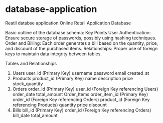 # database-application
Reatil databse application
Online Retail Application Database

Basic outline of the database schema:
Key Points
User Authentication: Ensure secure storage of passwords, possibly using hashing techniques.
Order and Billing: Each order generates a bill based on the quantity, price, and discount of the purchased items.
Relationships: Proper use of foreign keys to maintain data integrity between tables.

Tables and Relationships
1. Users
user_id (Primary Key)
username
password
email
created_at
2. Products
product_id (Primary Key)
name
description
price
stock_quantity
3. Orders
order_id (Primary Key)
user_id (Foreign Key referencing Users)
order_date
total_amount
Order_Items
order_item_id (Primary Key)
order_id (Foreign Key referencing Orders)
product_id (Foreign Key referencing Products)
quantity
price
discount
4. Bills
bill_id (Primary Key)
order_id (Foreign Key referencing Orders)
bill_date
total_amount
